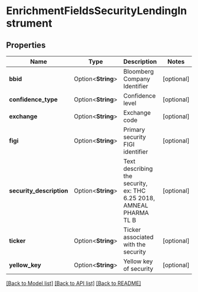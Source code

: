 # EnrichmentFieldsSecurityLendingInstrument

## Properties

Name | Type | Description | Notes
------------ | ------------- | ------------- | -------------
**bbid** | Option<**String**> | Bloomberg Company Identifier | [optional]
**confidence_type** | Option<**String**> | Confidence level | [optional]
**exchange** | Option<**String**> | Exchange code | [optional]
**figi** | Option<**String**> | Primary security FIGI identifier | [optional]
**security_description** | Option<**String**> | Text describing the security, ex: THC 6.25 2018, AMNEAL PHARMA TL B | [optional]
**ticker** | Option<**String**> | Ticker associated with the security | [optional]
**yellow_key** | Option<**String**> | Yellow key of security | [optional]

[[Back to Model list]](../README.md#documentation-for-models) [[Back to API list]](../README.md#documentation-for-api-endpoints) [[Back to README]](../README.md)


